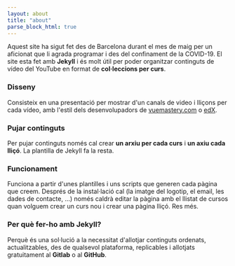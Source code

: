 ```yaml
---
layout: about
title: "about"
parse_block_html: true
---
```


Aquest site ha sigut fet des de Barcelona durant el mes de maig per un aficionat que li agrada programar i des del confinament de la COVID-19. El site esta fet amb **Jekyll** i és molt útil per poder organitzar continguts de vídeo del YouTube en format de **col·leccions per curs**.

### Disseny

Consisteix en una presentació per mostrar d'un canals de video i lliçons per cada vídeo, amb l'estil dels desenvolupadors de [vuemastery.com](https://www.vuemastery.com/) o [edX](https://www.edx.org/).

### Pujar continguts

Per pujar continguts només cal crear **un arxiu per cada curs** i **un axiu cada lliçó**. La plantilla de Jekyll fa la resta. 

### Funcionament

Funciona a partir d'unes plantilles i uns scripts que generen cada pàgina que creem. Després de la instal·lació cal  (la imatge del logotip, el email, les dades de contacte, ...) només caldrà editar la pàgina amb el llistat de cursos quan volguem crear un curs nou i crear una pàgina lliçó. Res més.  

### Per què fer-ho amb Jekyll?

Perquè és una sol·lució a la necessitat d'allotjar continguts ordenats, actualitzables, des de qualsevol plataforma, replicables i allotjats gratuitament al **Gitlab** o al **GitHub**.  

